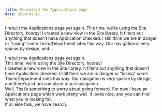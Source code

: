 ```yaml
---
title: Recreated the Applications page
date: 2008-01-15
---
```


I rebuilt the Applications page yet again. This time, we’re using the Site Directory, hooray! I created a new view in the Site library. It filters out anything that doesn’t have Application checked. I still think we are in danger or “losing” some Team/Department sites this way. Our navigation is very sparse by design, and…


<!-- end -->

<div>
<div>I rebuilt the Applications page yet again.</div>
<div>This time, we’re using the Site Directory, hooray!</div>
<div> </div>
<div>I created a new view in the Site library.  It filters out anything that  doesn’t have Application checked.  I still think we are in danger or “losing”  some Team/Department sites this way.  Our navigation is very sparse by design,  and there’s just not any place to put navigation.</div>
<div> </div>
<div>Well.  That’s something to worry about going forward.  For now I have an  Applications page which work pretty well.  It looks nice, and you can find what  you’re looking for.</div>
<div> </div>
<div>If all else fails, we have search.</div>
</div>

